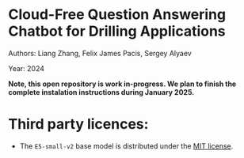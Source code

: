 # Cloud-Free Question Answering Chatbot for Drilling Applications 

Authors: Liang Zhang, Felix James Pacis, Sergey Alyaev

Year: 2024

**Note, this open repository is work in-progress. We plan to finish the complete instalation instructions during January 2025.**

# Third party licences:
* The `E5-small-v2` base model is distributed under the [MIT license](https://choosealicense.com/licenses/mit/).
